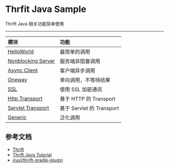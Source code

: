 # Thrfit Java Sample 

Thrift Java 相关功能简单使用

---

|模块|功能|
|:--|:---|
|[HelloWorld](helloworld)| 最简单的调用|
|[Nonblocking Server](nonblocking-server)| 服务端非阻塞调用|
|[Async Client](async)| 客户端异步调用|
|[Oneway](oneway)| 单向调用，不等待结果|
|[SSL](ssl)| 使用 SSL 加密通讯|
|[Http Transport]()| 基于 HTTP 的 Transport|
|[Servlet Transport]()| 基于 Servlet 的 Transport|
|[Generic]()| 泛化调用|

## 参考文档

- [Thrift](http://thrift.apache.org/)
- [Thrift Java Tutorial](https://github.com/apache/thrift/tree/master/tutorial/java)
- [jruyi/thrift-gradle-plugin](https://github.com/jruyi/thrift-gradle-plugin)